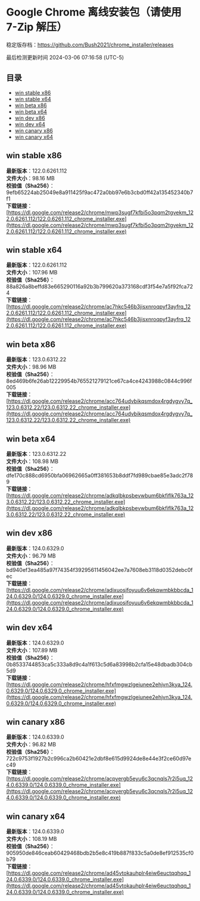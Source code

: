 # Google Chrome 离线安装包（请使用 7-Zip 解压）
稳定版存档：<https://github.com/Bush2021/chrome_installer/releases>

最后检测更新时间
2024-03-06 07:16:58 (UTC-5)


## 目录
* [win stable x86](https://github.com/Bush2021/chrome_installer?tab=readme-ov-file#win-stable-x86)
* [win stable x64](https://github.com/Bush2021/chrome_installer?tab=readme-ov-file#win-stable-x64)
* [win beta x86](https://github.com/Bush2021/chrome_installer?tab=readme-ov-file#win-beta-x86)
* [win beta x64](https://github.com/Bush2021/chrome_installer?tab=readme-ov-file#win-beta-x64)
* [win dev x86](https://github.com/Bush2021/chrome_installer?tab=readme-ov-file#win-dev-x86)
* [win dev x64](https://github.com/Bush2021/chrome_installer?tab=readme-ov-file#win-dev-x64)
* [win canary x86](https://github.com/Bush2021/chrome_installer?tab=readme-ov-file#win-canary-x86)
* [win canary x64](https://github.com/Bush2021/chrome_installer?tab=readme-ov-file#win-canary-x64)

## win stable x86
**最新版本**：122.0.6261.112  
**文件大小**：98.16 MB  
**校验值（Sha256）**：9efb65224ab25049e8a911425f9ac472a0bb97e6b3cbd0ff42a135452340b7f1  
**下载链接**：[https://dl.google.com/release2/chrome/mwp3sugf7kfbi5o3pqm2tgvekm_122.0.6261.112/122.0.6261.112_chrome_installer.exe](https://dl.google.com/release2/chrome/mwp3sugf7kfbi5o3pqm2tgvekm_122.0.6261.112/122.0.6261.112_chrome_installer.exe)  

## win stable x64
**最新版本**：122.0.6261.112  
**文件大小**：107.96 MB  
**校验值（Sha256）**：88a826a8beffd83e665290116a92b3b799620a373168cdf3f54e7a5f92fca724  
**下载链接**：[https://dl.google.com/release2/chrome/ac7hkc546b3jisxnroqpyf3ayfrq_122.0.6261.112/122.0.6261.112_chrome_installer.exe](https://dl.google.com/release2/chrome/ac7hkc546b3jisxnroqpyf3ayfrq_122.0.6261.112/122.0.6261.112_chrome_installer.exe)  

## win beta x86
**最新版本**：123.0.6312.22  
**文件大小**：98.96 MB  
**校验值（Sha256）**：8ed469b6fe26ab12229954b765521279121ce67ca4ce4243988c0844c996f005  
**下载链接**：[https://dl.google.com/release2/chrome/acc764udvbikqsmdox4rgdygvy7q_123.0.6312.22/123.0.6312.22_chrome_installer.exe](https://dl.google.com/release2/chrome/acc764udvbikqsmdox4rgdygvy7q_123.0.6312.22/123.0.6312.22_chrome_installer.exe)  

## win beta x64
**最新版本**：123.0.6312.22  
**文件大小**：108.98 MB  
**校验值（Sha256）**：dfe170c888cd6950bfa06962665a0ff381653b8ddf7fd989cbae85e3adc2f789  
**下载链接**：[https://dl.google.com/release2/chrome/adkqlbkpsbevwbum6bkfiflk763a_123.0.6312.22/123.0.6312.22_chrome_installer.exe](https://dl.google.com/release2/chrome/adkqlbkpsbevwbum6bkfiflk763a_123.0.6312.22/123.0.6312.22_chrome_installer.exe)  

## win dev x86
**最新版本**：124.0.6329.0  
**文件大小**：96.79 MB  
**校验值（Sha256）**：bd940ef3ea485a97f74354f39295611456042ee7a7608eb3118d0352debc0fec  
**下载链接**：[https://dl.google.com/release2/chrome/adixuosjfoyuu6v6ekqwmbkbbcda_124.0.6329.0/124.0.6329.0_chrome_installer.exe](https://dl.google.com/release2/chrome/adixuosjfoyuu6v6ekqwmbkbbcda_124.0.6329.0/124.0.6329.0_chrome_installer.exe)  

## win dev x64
**最新版本**：124.0.6329.0  
**文件大小**：107.89 MB  
**校验值（Sha256）**：0b8533744853ca5c333a8d9c4a1f613c5d6a83998b2cfa15e48dbadb304cb5d9  
**下载链接**：[https://dl.google.com/release2/chrome/hfxfmgwzlgeiunee2ehjvn3kya_124.0.6329.0/124.0.6329.0_chrome_installer.exe](https://dl.google.com/release2/chrome/hfxfmgwzlgeiunee2ehjvn3kya_124.0.6329.0/124.0.6329.0_chrome_installer.exe)  

## win canary x86
**最新版本**：124.0.6339.0  
**文件大小**：96.82 MB  
**校验值（Sha256）**：722c9753f1927b2c996ca2b60421e2dbf8e615d9924de8e44e3f2ce60d97ec49  
**下载链接**：[https://dl.google.com/release2/chrome/acpyergb5eyu6c3qcnqls7r2i5uq_124.0.6339.0/124.0.6339.0_chrome_installer.exe](https://dl.google.com/release2/chrome/acpyergb5eyu6c3qcnqls7r2i5uq_124.0.6339.0/124.0.6339.0_chrome_installer.exe)  

## win canary x64
**最新版本**：124.0.6339.0  
**文件大小**：108.19 MB  
**校验值（Sha256）**：905950de846ceab60429468bdb2b5e8c419b887f833c5a0de8ef912535cf0b79  
**下载链接**：[https://dl.google.com/release2/chrome/ad45vtokauhplr4eiw6euctqqhqq_124.0.6339.0/124.0.6339.0_chrome_installer.exe](https://dl.google.com/release2/chrome/ad45vtokauhplr4eiw6euctqqhqq_124.0.6339.0/124.0.6339.0_chrome_installer.exe)  

